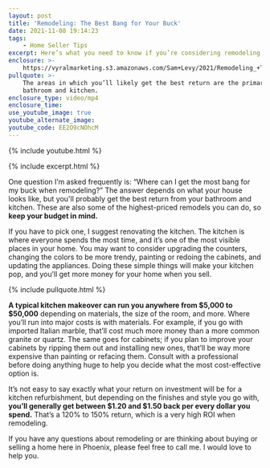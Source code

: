 ```yaml
---
layout: post
title: 'Remodeling: The Best Bang for Your Buck'
date: 2021-11-08 19:14:23
tags:
    - Home Seller Tips
excerpt: Here’s what you need to know if you’re considering remodeling your home.
enclosure: >-
    https://vyralmarketing.s3.amazonaws.com/Sam+Levy/2021/Remodeling_+The+Best+Bang+for+Your+Buck.mp4
pullquote: >-
    The areas in which you’ll likely get the best return are the primary
    bathroom and kitchen.
enclosure_type: video/mp4
enclosure_time:
use_youtube_image: true
youtube_alternate_image:
youtube_code: EE2O9cNOhcM
---
```

{% include youtube.html %}

{% include excerpt.html %}

One question I’m asked frequently is: “Where can I get the most bang for my buck when remodeling?” The answer depends on what your house looks like, but you'll probably get the best return from your bathroom and kitchen. These are also some of the highest-priced remodels you can do, so **keep your budget in mind.&nbsp;**

If you have to pick one, I suggest renovating the kitchen. The kitchen is where everyone spends the most time, and it’s one of the most visible places in your home. You may want to consider upgrading the counters, changing the colors to be more trendy, painting or redoing the cabinets, and updating the appliances. Doing these simple things will make your kitchen pop, and you’ll get more money for your home when you sell.

{% include pullquote.html %}

**A typical kitchen makeover can run you anywhere from $5,000 to $50,000** depending on materials, the size of the room, and more. Where you’ll run into major costs is with materials. For example, if you go with imported Italian marble, that’ll cost much more money than a more common granite or quartz. The same goes for cabinets; if you plan to improve your cabinets by ripping them out and installing new ones, that’ll be way more expensive than painting or refacing them. Consult with a professional before doing anything huge to help you decide what the most cost-effective option is.&nbsp;

It’s not easy to say exactly what your return on investment will be for a kitchen refurbishment, but depending on the finishes and style you go with, **you’ll generally get between $1.20 and $1.50 back per every dollar you spend.** That’s a 120% to 150% return, which is a very high ROI when remodeling.&nbsp;

If you have any questions about remodeling or are thinking about buying or selling a home here in Phoenix, please feel free to call me. I would love to help you.
